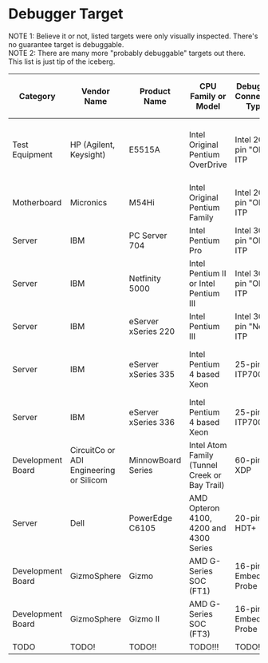 # Debugger Target
NOTE 1: Believe it or not, listed targets were only visually inspected. There's no guarantee target is debuggable.  
NOTE 2: There are many more "probably debuggable" targets out there. This list is just tip of the iceberg.  

| Category | Vendor Name | Product Name | CPU Family or Model | Debugger Connector Type | Debugger Connector is Populated? | Additional Note |
| --- | --- | --- | --- | --- | --- | --- |
| Test Equipment | HP (Agilent, Keysight) | E5515A | Intel Original Pentium OverDrive | Intel 20-pin "Old" ITP | Yes | Part Number: E5515-60167 or E5515-69167 |
| Motherboard | Micronics | M54Hi | Intel Original Pentium Family | Intel 20-pin "Old" ITP | No | Part Number: 09-00236-xx |
| Server | IBM | PC Server 704 | Intel Pentium Pro | Intel 30-pin "Old" ITP | Yes | |
| Server | IBM | Netfinity 5000 | Intel Pentium II or Intel Pentium III | Intel 30-pin "Old" ITP | Yes or No | |
| Server | IBM | eServer xSeries 220 | Intel Pentium III | Intel 30-pin "New" ITP | Yes or No | |
| Server | IBM | eServer xSeries 335 | Intel Pentium 4 based Xeon | 25-pin ITP700 | Yes | x86_64 capable, but CPU replacement needed |
| Server | IBM | eServer xSeries 336 | Intel Pentium 4 based Xeon | 25-pin ITP700 | Yes | x86_64 capable |
| Development Board | CircuitCo or ADI Engineering or Silicom | MinnowBoard Series | Intel Atom Family (Tunnel Creek or Bay Trail) | 60-pin XDP | Yes | Additional "Lure" board needed |
| Server | Dell | PowerEdge C6105 | AMD Opteron 4100, 4200 and 4300 Series | 20-pin HDT+ | Yes or No | |
| Development Board | GizmoSphere | Gizmo | AMD G-Series SOC (FT1) | 16-pin Embedded Probe | Yes | |
| Development Board | GizmoSphere | Gizmo II | AMD G-Series SOC (FT3) | 16-pin Embedded Probe | Yes | |
| TODO | TODO! | TODO!! | TODO!!! | TODO!!!! | TODO!!!!! | TODO!!!!!! |